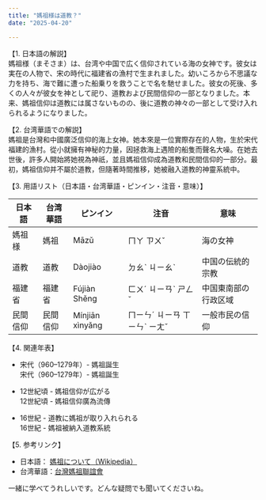 ```yaml
---
title: "媽祖様は道教？"
date: "2025-04-20"

---
```


【1. 日本語の解説】  
媽祖様（まそさま）は、台湾や中国で広く信仰されている海の女神です。彼女は実在の人物で、宋の時代に福建省の漁村で生まれました。幼いころから不思議な力を持ち、海で難に遭った船乗りを救うことで名を馳せました。彼女の死後、多くの人々が彼女を神として祀り、道教および民間信仰の一部となりました。本来、媽祖信仰は道教には属さないものの、後に道教の神々の一部として受け入れられるようになりました。

【2. 台湾華語での解説】  
媽祖是台灣和中國廣泛信仰的海上女神。她本來是一位實際存在的人物，生於宋代福建的漁村。從小就擁有神秘的力量，因拯救海上遇險的船隻而聲名大噪。在她去世後，許多人開始將她視為神祇，並且媽祖信仰成為道教和民間信仰的一部分。最初，媽祖信仰并不屬於道教，但隨著時間推移，她被融入道教的神靈系統中。

【3. 用語リスト（日本語・台湾華語・ピンイン・注音・意味）】  

| 日本語   | 台湾華語 | ピンイン | 注音    | 意味                     |
|----------|----------|----------|---------|--------------------------|
| 媽祖様   | 媽祖     | Māzǔ     | ㄇㄚ ㄗㄨˇ | 海の女神                   |
| 道教     | 道教     | Dàojiào  | ㄉㄠˋ ㄐㄧㄠˋ | 中国の伝統的宗教             |
| 福建省   | 福建省   | Fújiàn Shěng | ㄈㄨˊ ㄐㄧㄢˋ ㄕㄥˇ | 中国東南部の行政区域        |
| 民間信仰 | 民間信仰 | Mínjiān xìnyǎng | ㄇㄧㄣˊ ㄐㄧㄢ ㄒㄧㄣˋ ㄧㄤˇ | 一般市民の信仰             |

【4. 関連年表】  
- 宋代（960–1279年）- 媽祖誕生  
  宋代（960–1279年）- 媽祖誕生  

- 12世紀頃 - 媽祖信仰が広がる  
  12世紀頃 - 媽祖信仰廣為流傳  

- 16世紀 - 道教に媽祖が取り入れられる  
  16世紀 - 媽祖被納入道教系統  

【5. 参考リンク】  
- 日本語： [媽祖について（Wikipedia）](https://ja.wikipedia.org/wiki/%E5%AA%BD%E7%A5%96)  
- 台湾華語：[台灣媽祖聯誼會](https://www.mazu.org.tw/)  

一緒に学べてうれしいです。どんな疑問でも聞いてくださいね。
